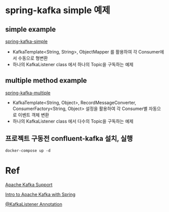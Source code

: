 # spring-kafka simple 예제

## simple example
[spring-kafka-simple](spring-kafka-simple)
- KafkaTemplate<String, String>, ObjectMapper 를 활용하여 각 Consumer에서 수동으로 형변환
- 하나의 KafkaListener class 에서 하나의 Topic을 구독하는 예제

## multiple method example
[spring-kafka-multiple](spring-kafka-multiple)

- KafkaTemplate<String, Object>, RecordMessageConverter, ConsumerFactory<String, Object> 설정을 활용하여 각 Consumer별 자동으로 이벤트 객체 변환
- 하나의 KafkaListener class 에서 다수의 Topic을 구독하는 예제

## 프로젝트 구동전 confluent-kafka 설치, 실행
```shell
docker-compose up -d
```


# Ref
[Apache Kafka Support](https://docs.spring.io/spring-boot/reference/messaging/kafka.html)

[Intro to Apache Kafka with Spring](https://www.baeldung.com/spring-kafka)

[@KafkaListener Annotation](https://docs.spring.io/spring-kafka/reference/kafka/receiving-messages/listener-annotation.html)
